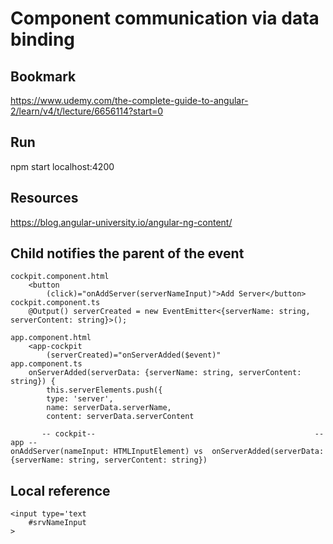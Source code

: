 # Component communication via data binding

## Bookmark
https://www.udemy.com/the-complete-guide-to-angular-2/learn/v4/t/lecture/6656114?start=0

## Run
npm start
localhost:4200

## Resources
https://blog.angular-university.io/angular-ng-content/

## Child notifies the parent of the event
    cockpit.component.html
        <button
            (click)="onAddServer(serverNameInput)">Add Server</button>
    cockpit.component.ts
        @Output() serverCreated = new EventEmitter<{serverName: string, serverContent: string}>();

    app.component.html
        <app-cockpit
            (serverCreated)="onServerAdded($event)"
    app.component.ts
        onServerAdded(serverData: {serverName: string, serverContent: string}) {
            this.serverElements.push({
            type: 'server',
            name: serverData.serverName,
            content: serverData.serverContent

           -- cockpit--                                                 -- app -- 
    onAddServer(nameInput: HTMLInputElement) vs  onServerAdded(serverData: {serverName: string, serverContent: string}) 

## Local reference
    <input type='text
        #srvNameInput
    >

